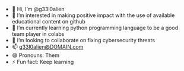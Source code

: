 - 👋 Hi, I’m @g33l0alien
- 👀 I’m interested in making positive impact with the use of available educational content on github
- 🌱 I’m currently learning python programming language to be a good team player in colabs
- 💞️ I’m looking to collaborate on fixing cybersecurity threats
- 📫 g33l0alien@DOMAIN.com
- 😄 Pronouns: Them
- ⚡ Fun fact: Keep learning

<!---
g33l0alien/g33l0alien is a ✨ special ✨ repository because its `README.md` (this file) appears on your GitHub profile.
You can click the Preview link to take a look at your changes.
--->
